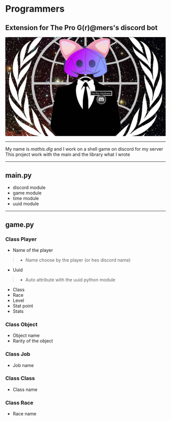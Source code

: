 # Programmers

## Extension for **The Pro G(r)@mers's** discord bot

![Icon of the pro G(r)@mers](/assets/images/icon_programmers.jpg)

-------------------------------------------

My name is *mathis.dlg* and I work on a shell game on discord for my server
This project work with the main and the library what I wrote

-------------------------------------------

## main.py

- discord module
- game module
- time module
- uuid module

-------------------------------------------

## game.py

### Class Player

- Name of the player

> - Name choose by the player (or hes discord name)

- Uuid

> - Auto attribute with the uuid python module

- Class
- Race
- Level
- Stat point
- Stats

### Class Object

- Object name
- Rarity of the object

### Class Job

- Job name

### Class Class

- Class name

### Class Race

- Race name
